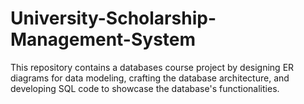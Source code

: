 # University-Scholarship-Management-System
This repository contains a databases course project by designing ER diagrams for data modeling, crafting the database architecture, and developing SQL code to showcase the database's functionalities.
